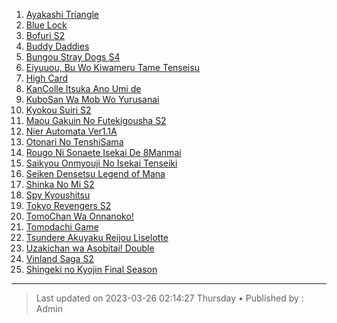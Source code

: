 <!-- Ini merupakan format bawaan khusus website kuhaku.id, mengubah format mungkin tidak dapat ditampilkan dengan baik pada website. -->

<!-- List anime -->
1. [Ayakashi Triangle](https://db.shirozone.workers.dev/0:/[1080P]%20ANIME%20ONGOING/[kuhaku.id]%20Ayakashi%20Triangle/ "Ayakashi Triangle")
2. [Blue Lock](https://db.shirozone.workers.dev/0:/[1080P]%20ANIME%20ONGOING/[kuhaku.id]%20Blue%20Lock/ "Blue Lock")
3. [Bofuri S2](https://db.shirozone.workers.dev/0:/[1080P]%20ANIME%20ONGOING/[kuhaku.id]%20Bofuri%20S2/ "Bofuri S2")
4. [Buddy Daddies](https://db.shirozone.workers.dev/0:/[1080P]%20ANIME%20ONGOING/[kuhaku.id]%20Buddy%20Daddies/ "Buddy Daddies")
5. [Bungou Stray Dogs S4](https://db.shirozone.workers.dev/0:/[1080P]%20ANIME%20ONGOING/[kuhaku.id]%20Bungou%20Stray%20Dogs%20S4/ "Bungou Stray Dogs S4")
6. [Eiyuuou, Bu Wo Kiwameru Tame Tenseisu](https://db.shirozone.workers.dev/0:/[1080P]%20ANIME%20ONGOING/[kuhaku.id]%20Eiyuuou,%20Bu%20Wo%20Kiwameru%20Tame%20Tenseisu/ "Eiyuuou, Bu Wo Kiwameru Tame Tenseisu")
7. [High Card](https://db.shirozone.workers.dev/0:/[1080P]%20ANIME%20ONGOING/[kuhaku.id]%20High%20Card/ "High Card")
8. [KanColle Itsuka Ano Umi de](https://db.shirozone.workers.dev/0:/[1080P]%20ANIME%20ONGOING/[kuhaku.id]%20KanColle%20Itsuka%20Ano%20Umi%20de/ "KanColle Itsuka Ano Umi de")
9. [KuboSan Wa Mob Wo Yurusanai](https://db.shirozone.workers.dev/0:/[1080P]%20ANIME%20ONGOING/[kuhaku.id]%20Kubo-San%20Wa%20Mob%20Wo%20Yurusanai/ "KuboSan Wa Mob Wo Yurusanai")
10. [Kyokou Suiri S2](https://db.shirozone.workers.dev/0:/[1080P]%20ANIME%20ONGOING/[kuhaku.id]%20Kyokou%20Suiri%20S2/ "Kyokou Suiri S2")
11. [Maou Gakuin No Futekigousha S2](https://db.shirozone.workers.dev/0:/[1080P]%20ANIME%20ONGOING/[kuhaku.id]%20Maou%20Gakuin%20No%20Futekigousha%20S2/ "Maou Gakuin No Futekigousha S2")
12. [Nier Automata Ver1.1A](https://db.shirozone.workers.dev/0:/[1080P]%20ANIME%20ONGOING/[kuhaku.id]%20Nier%20Automata%20Ver1.1A/ "Nier Automata Ver1.1A")
13. [Otonari No TenshiSama](https://db.shirozone.workers.dev/0:/[1080P]%20ANIME%20ONGOING/[kuhaku.id]%20Otonari%20No%20Tenshi-Sama%20Ni%20Itsunomanika%20Dame%20Ningen%20Ni%20Sareteita%20Ken/ "Otonari No TenshiSama")
14. [Rougo Ni Sonaete Isekai De 8Manmai](https://db.shirozone.workers.dev/0:/[1080P]%20ANIME%20ONGOING/[kuhaku.id]%20Rougo%20Ni%20Sonaete%20Isekai%20De%208-Manmai%20No%20Kinka%20Wo%20Tamemasu/ "Rougo Ni Sonaete Isekai De 8Manmai")
15. [Saikyou Onmyouji No Isekai Tenseiki](https://db.shirozone.workers.dev/0:/[1080P]%20ANIME%20ONGOING/[kuhaku.id]%20Saikyou%20Onmyouji%20No%20Isekai%20Tenseiki/ "Saikyou Onmyouji No Isekai Tenseiki")
16. [Seiken Densetsu Legend of Mana](https://db.shirozone.workers.dev/0:/[1080P]%20ANIME%20ONGOING/[kuhaku.id]%20Seiken%20Densetsu%20Legend%20of%20Mana%20-%20The%20Teardrop%20Crystal/ "Seiken Densetsu Legend of Mana")
17. [Shinka No Mi S2](https://db.shirozone.workers.dev/0:/[1080P]%20ANIME%20ONGOING/[kuhaku.id]%20Shinka%20No%20Mi%20S2/ "Shinka No Mi S2")
18. [Spy Kyoushitsu](https://db.shirozone.workers.dev/0:/[1080P]%20ANIME%20ONGOING/[kuhaku.id]%20Spy%20Kyoushitsu/ "Spy Kyoushitsu")
29. [Tokyo Revengers S2](https://db.shirozone.workers.dev/0:/[1080P]%20ANIME%20ONGOING/[kuhaku.id]%20Tokyo%20Revengers/ "Tokyo Revengers S2")
20. [TomoChan Wa Onnanoko!](https://db.shirozone.workers.dev/0:/[1080P]%20ANIME%20ONGOING/[kuhaku.id]%20Tomo-Chan%20Wa%20Onnanoko!/ "TomoChan Wa Onnanoko!")
21. [Tomodachi Game](https://db.shirozone.workers.dev/0:/[1080P]%20ANIME%20ONGOING/[kuhaku.id]%20Tomodachi%20Game/ "Tomodachi Game")
22. [Tsundere Akuyaku Reijou Liselotte](https://db.shirozone.workers.dev/0:/[1080P]%20ANIME%20ONGOING/[kuhaku.id]%20Tsundere%20Akuyaku%20Reijou%20Liselotte%20to%20Jikkyou%20no%20Endou-kun%20to%20Kaisetsu%20no%20Kobayashi-san/ "Tsundere Akuyaku Reijou Liselotte")
23. [Uzakichan wa Asobitai! Double](https://db.shirozone.workers.dev/0:/[1080P]%20ANIME%20ONGOING/[kuhaku.id]%20Uzaki-chan%20wa%20Asobitai!%20Double/ "Uzakichan wa Asobitai! Double")
24. [Vinland Saga S2](https://db.shirozone.workers.dev/0:/[1080P]%20ANIME%20ONGOING/[kuhaku.id]%20Vinland%20Saga%20S2/ "Vinland Saga S2")
25. [Shingeki no Kyojin Final Season](https://db.shirozone.workers.dev/0:/[1080P]%20ANIME%20ONGOING/[kuhaku.id]%20Shingeki%20no%20Kyojin:%20The%20Final%20Season/Season%204/ "Shingeki no Kyojin Final Season")
<!-- Akhir dari List anime -->

------------

> Last updated on 2023-03-26 02:14:27 Thursday &bull;
> Published by : Admin

<!-- Gunakan website berikut untuk mengedit markdown dengan mudah :) -->
<!-- https://markdown-editor.github.io/ -->
